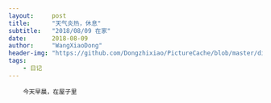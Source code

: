 ```yaml
---
layout:     post
title:      "天气炎热，休息"
subtitle:   "2018/08/09 在家"
date:       2018-08-09
author:     "WangXiaoDong"
header-img: "https://github.com/Dongzhixiao/PictureCache/blob/master/diaryPic/20180809.jpg?raw=true"
tags:
    - 日记
---
```



```
    今天早晨，在屋子里
```


